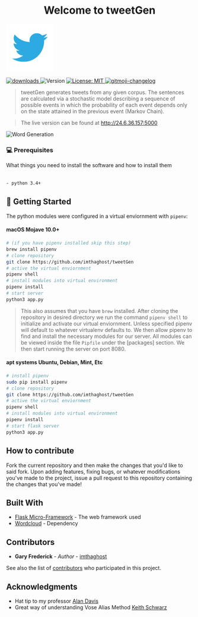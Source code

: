 <h1 align="center">Welcome to tweetGen</h1>
<a href="https://www.google.com/search?q=twitter+icon&source=lnms&tbm=isch&sa=X&ved=0ahUKEwingJCUgvPlAhWYsp4KHWpXBVYQ_AUIEigB&biw=1440&bih=788#imgrc=4-NyAF10t5J6BM:"><img src="/static/img/icon.png" title="Twitter Icon"></a>
<p>
    <a href="https://www.npmjs.com/package/readme-md-generator">
    <img alt="downloads" src="https://img.shields.io/github/contributors/imthaghost/ghostChat?color=green" target="_blank" />

  </a> 
  
  <img alt="Version" src="https://img.shields.io/badge/version-1.0-blue.svg?cacheSeconds=2592000" />
  <a href="#" target="_blank">
    <img alt="License: MIT" src="https://img.shields.io/badge/License-MIT-yellow.svg" />
  </a>
   <a href="https://github.com/imthaghost/gitmoji-changelog">
    <img src="https://img.shields.io/badge/changelog-gitmoji-brightgreen.svg" alt="gitmoji-changelog">
  </a>
  
</p>

> tweetGen generates tweets from any given corpus. The sentences are calculated via a stochastic model describing a sequence of possible events in which the probability of each event depends only on the state attained in the previous event (Markov Chain).

> The live version can be found at http://24.6.36.157:5000

![Word Generation](/static/img/tweeter.gif)

### 💻 Prerequisites

What things you need to install the software and how to install them

```bash

- python 3.4+
```

## 🚀 Getting Started

The python modules were configured in a virtual enviornment with `pipenv`:

#### macOS Mojave 10.0+

```bash
# (if you have pipenv installed skip this step)
brew install pipenv
# clone repository
git clone https://github.com/imthaghost/tweetGen
# active the virtual enviornment
pipenv shell
# install modules into virtual environment
pipenv install
# start server
python3 app.py
```

> This also assumes that you have `brew` installed. After cloning the repository in desired directory we run the command `pipenv shell` to initialize and activate our virtual enviornment. Unless specified pipenv will default to whatever virtualenv defaults to. We then allow pipenv to find and install the necessary modules for our server. All modules can be viewed inside the file `Pipfile` under the [packages] section. We then start running the server on port 8080.

#### apt systems Ubuntu, Debian, Mint, Etc

```bash
# install pipenv
sudo pip install pipenv
# clone repository
git clone https://github.com/imthaghost/tweetGen
# active the virtual enviornment
pipenv shell
# install modules into virtual environment
pipenv install
# start flask server
python3 app.py
```

## How to contribute

Fork the current repository and then make the changes that you'd like to said fork. Upon adding features, fixing bugs,
or whatever modifications you've made to the project, issue a pull request to this repository containing the changes that you've made!

## Built With

-   [Flask Micro-Framework](http://flask.palletsprojects.com/en/1.1.x/) - The web framework used
-   [Wordcloud](https://pypi.org/project/wordcloud/) - Dependency

## Contributors

-   **Gary Frederick** - _Author_ - [imthaghost](https://github.com/imthaghost)

See also the list of [contributors](https://github.com/imthaghost/tweetGen/contributors) who participated in this project.

## Acknowledgments

-   Hat tip to my professor [Alan Davis](https://github.com/neptunius)
-   Great way of understanding Vose Alias Method [Keith Schwarz](http://www.keithschwarz.com/darts-dice-coins/)
